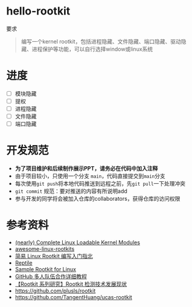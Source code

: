 # hello-rootkit

要求
> 编写一个kernel rootkit，包括进程隐藏、文件隐藏、端口隐藏、驱动隐藏、进程保护等功能，可以自行选择window或linux系统

# 进度

- [ ] 模块隐藏
- [ ] 提权
- [ ] 进程隐藏
- [ ] 文件隐藏
- [ ] 端口隐藏
# 开发规范

- **为了项目维护和后续制作展示PPT，请务必在代码中加入注释**
- 由于项目较小，只使用一个分支 `main`，代码直接提交到`main`分支
- 每次使用`git push`将本地代码推送到远程之前，先`git pull`一下处理冲突
- `git commit` 规范：要对推送的内容有所说明add
- 参与开发的同学将会被加入仓库的collaborators，获得仓库的访问权限 
# 参考资料

- [(nearly) Complete Linux Loadable Kernel Modules](http://www.ouah.org/LKM_HACKING.html)
- [awesome-linux-rootkits](https://github.com/milabs/awesome-linux-rootkits)
- [简易 Linux Rootkit 编写入门指北](https://arttnba3.cn/2021/07/07/CODE-0X01-ROOTKIT/)
- [Reptile](https://github.com/f0rb1dd3n/Reptile)
- [Sample Rootkit for Linux](https://github.com/ivyl/rootkit)
- [GitHub 多人队伍合作详细教程](https://blog.csdn.net/sculpta/article/details/104448310)
- [【Rootkit 系列研究】Rootkit 检测技术发展现状](https://paper.seebug.org/1871/)
- https://github.com/plusls/rootkit
- https://github.com/TangentHuang/ucas-rootkit
